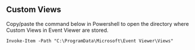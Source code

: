 ## Custom Views
Copy/paste the command below in Powershell to open the directory where Custom Views in Event Viewer are stored. 
```pwsh
Invoke-Item -Path "C:\ProgramData\Microsoft\Event Viewer\Views"
```

